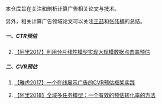 本仓库旨在关注和剖析计算广告相关论文与技术。

另外，相关计算广告领域论文可以关注[王喆](https://github.com/wzhe06/Ad-papers.git)和[张伟楠](https://github.com/wnzhang/rtb-papers.git)的总结。

##### 一、CTR预估
2. [【阿里2017】利用分片线性模型实现大规模数据点击率预估](https://github.com/AlexanLee/ads-papers/blob/master/CTR/%E3%80%90%E9%98%BF%E9%87%8C2017%E3%80%91%E5%88%A9%E7%94%A8%E5%88%86%E7%89%87%E7%BA%BF%E6%80%A7%E6%A8%A1%E5%9E%8B%E5%AE%9E%E7%8E%B0%E5%A4%A7%E8%A7%84%E6%A8%A1%E6%95%B0%E6%8D%AE%E7%82%B9%E5%87%BB%E7%8E%87%E9%A2%84%E4%BC%B0.md)
##### 二、CVR预估
1. [【雅虎2017】一个在线展示广告的CVR预估框架实践](https://github.com/AlexanLee/ads-papers/blob/master/CVR/%E3%80%90%E9%9B%85%E8%99%8E2017%E3%80%91%E4%B8%80%E4%B8%AA%E5%9C%A8%E7%BA%BF%E5%B1%95%E7%A4%BA%E5%B9%BF%E5%91%8A%E7%9A%84CVR%E9%A2%84%E4%BC%B0%E6%A1%86%E6%9E%B6%E5%AE%9E%E8%B7%B5.md)

2. [【阿里2018】全域多任务模型：一个有效的预估转化率的方法](https://github.com/AlexanLee/ads-papers/blob/master/CVR/%E3%80%90%E9%98%BF%E9%87%8C2018%E3%80%91%E5%85%A8%E5%9F%9F%E5%A4%9A%E4%BB%BB%E5%8A%A1%E6%A8%A1%E5%9E%8B%EF%BC%9A%E4%B8%80%E4%B8%AA%E6%9C%89%E6%95%88%E7%9A%84%E9%A2%84%E4%BC%B0%E8%BD%AC%E5%8C%96%E7%8E%87%E7%9A%84%E6%96%B9%E6%B3%95.md)







